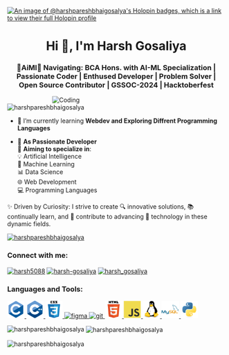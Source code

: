 [![An image of @harshpareshbhaigosalya's Holopin badges, which is a link to view their full Holopin profile](https://holopin.me/harshpareshbhaigosalya)](https://holopin.io/@harshpareshbhaigosalya)

<h1 align="center">Hi 👋, I'm Harsh Gosaliya</h1>
<h3 align="center">🤖AiMl🤖 Navigating: BCA Hons. with AI-ML Specialization | Passionate Coder | Enthused Developer | Problem Solver | Open Source Contributor | GSSOC-2024 | Hacktoberfest</h3>
<img align="right" alt="Coding" width="400" src="https://thedigitalxx.com/wp-content/uploads/2023/11/tdxx-blog-post-banner11-.webp">
<p align="left"> <img src="https://komarev.com/ghpvc/?username=harshpareshbhaigosalya&label=Profile%20views&color=0e75b6&style=flat" alt="harshpareshbhaigosalya" /> </p>

- 🌱 I’m currently learning **Webdev and Exploring Diffrent Programming Languages**

- 🚀 **As Passionate Developer**<br>
🎯 **Aiming to specialize in**:<br>
💡 Artificial Intelligence<br>
🤖 Machine Learning<br>
📊 Data Science<br>
🌐 Web Development<br>
💻 Programming Languages<br>

✨ Driven by Curiosity:
I strive to create 🔍 innovative solutions, 📚 continually learn, and 💪 contribute to advancing 🌟 technology in these dynamic fields.
  
<p align="left"> <a href="https://github.com/ryo-ma/github-profile-trophy"><img src="https://github-profile-trophy.vercel.app/?username=harshpareshbhaigosalya" alt="harshpareshbhaigosalya" /></a> </p>


<h3 align="left">Connect with me:</h3>
<p align="left">
<a href="https://twitter.com/harsh5088" target="blank"><img align="center" src="https://raw.githubusercontent.com/rahuldkjain/github-profile-readme-generator/master/src/images/icons/Social/twitter.svg" alt="harsh5088" height="30" width="40" /></a>
<a href="https://linkedin.com/in/harsh-gosaliya" target="blank"><img align="center" src="https://raw.githubusercontent.com/rahuldkjain/github-profile-readme-generator/master/src/images/icons/Social/linked-in-alt.svg" alt="harsh-gosaliya" height="30" width="40" /></a>
<a href="https://discord.gg/harsh_gosaliya" target="blank"><img align="center" src="https://raw.githubusercontent.com/rahuldkjain/github-profile-readme-generator/master/src/images/icons/Social/discord.svg" alt="harsh_gosaliya" height="30" width="40" /></a>
</p>

<h3 align="left">Languages and Tools:</h3>
<p align="left"> <a href="https://www.cprogramming.com/" target="_blank" rel="noreferrer"> <img src="https://raw.githubusercontent.com/devicons/devicon/master/icons/c/c-original.svg" alt="c" width="40" height="40"/> </a> <a href="https://www.w3schools.com/cpp/" target="_blank" rel="noreferrer"> <img src="https://raw.githubusercontent.com/devicons/devicon/master/icons/cplusplus/cplusplus-original.svg" alt="cplusplus" width="40" height="40"/> </a> <a href="https://www.w3schools.com/css/" target="_blank" rel="noreferrer"> <img src="https://raw.githubusercontent.com/devicons/devicon/master/icons/css3/css3-original-wordmark.svg" alt="css3" width="40" height="40"/> </a> <a href="https://www.figma.com/" target="_blank" rel="noreferrer"> <img src="https://www.vectorlogo.zone/logos/figma/figma-icon.svg" alt="figma" width="40" height="40"/> </a> <a href="https://git-scm.com/" target="_blank" rel="noreferrer"> <img src="https://www.vectorlogo.zone/logos/git-scm/git-scm-icon.svg" alt="git" width="40" height="40"/> </a> <a href="https://www.w3.org/html/" target="_blank" rel="noreferrer"> <img src="https://raw.githubusercontent.com/devicons/devicon/master/icons/html5/html5-original-wordmark.svg" alt="html5" width="40" height="40"/> </a> <a href="https://developer.mozilla.org/en-US/docs/Web/JavaScript" target="_blank" rel="noreferrer"> <img src="https://raw.githubusercontent.com/devicons/devicon/master/icons/javascript/javascript-original.svg" alt="javascript" width="40" height="40"/> </a> <a href="https://www.linux.org/" target="_blank" rel="noreferrer"> <img src="https://raw.githubusercontent.com/devicons/devicon/master/icons/linux/linux-original.svg" alt="linux" width="40" height="40"/> </a> <a href="https://www.mysql.com/" target="_blank" rel="noreferrer"> <img src="https://raw.githubusercontent.com/devicons/devicon/master/icons/mysql/mysql-original-wordmark.svg" alt="mysql" width="40" height="40"/> </a> <a href="https://www.python.org" target="_blank" rel="noreferrer"> <img src="https://raw.githubusercontent.com/devicons/devicon/master/icons/python/python-original.svg" alt="python" width="40" height="40"/> </a> </p>

<p><img align="left" src="https://github-readme-stats.vercel.app/api/top-langs?username=harshpareshbhaigosalya&show_icons=true&locale=en&layout=compact" alt="harshpareshbhaigosalya" /></p>

<p>&nbsp;<img align="center" src="https://github-readme-stats.vercel.app/api?username=harshpareshbhaigosalya&show_icons=true&locale=en" alt="harshpareshbhaigosalya" /></p>

<p><img align="center" src="https://github-readme-streak-stats.herokuapp.com/?user=harshpareshbhaigosalya&" alt="harshpareshbhaigosalya" /></p>
